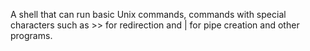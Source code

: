 A shell that can run basic Unix commands, commands with special characters such as >> for redirection and | for pipe creation and other programs.
